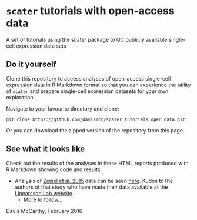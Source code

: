 # `scater` tutorials with open-access data

A set of tutorials using the scater package to QC publicly available
single-cell expression data sets

## Do it yourself

Clone this repository to access analyses of open-access single-cell
expression data in R Markdown format so that you can experience the
utility of `scater` and prepare single-cell expression datasets for
your own exploration.

Navigate to your favourite directory and clone:

```
git clone https://github.com/davismcc/scater_tutorials_open_data.git
```

Or you can download the zipped version of the repository from this
page.


## See what it looks like

Check out the results of the analyses in these HTML reports produced
with R Markdown showing code and results.

* Analysis of
  [Zeisel et al, 2015](http://science.sciencemag.org/content/347/6226/1138)
  data can be seen [here](). Kudos to the authors of that study who
  have made their data available at the
  [Linnarsson Lab website](http://linnarssonlab.org/blobs/cortex/).
  * More to follow...

Davis McCarthy, February 2016
